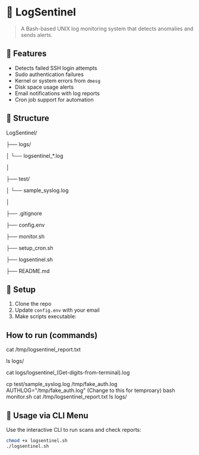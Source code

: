 # 🐧 LogSentinel

> A Bash-based UNIX log monitoring system that detects anomalies and sends alerts.

## 🚀 Features

- Detects failed SSH login attempts
- Sudo authentication failures
- Kernel or system errors from `dmesg`
- Disk space usage alerts
- Email notifications with log reports
- Cron job support for automation

## 📂 Structure

LogSentinel/

├── logs/                          

│   └── logsentinel_*.log         

│

├── test/                         

│   └── sample_syslog.log

│

├── .gitignore                     

├── config.env                     

├── monitor.sh                    

├── setup_cron.sh                 

├── logsentinel.sh              

├── README.md                 



## 🔧 Setup

1. Clone the repo
2. Update `config.env` with your email
3. Make scripts executable:


## How to run (commands)
cat /tmp/logsentinel_report.txt


ls logs/

cat logs/logsentinel_(Get-digits-from-terminal).log

cp test/sample_syslog.log /tmp/fake_auth.log
AUTHLOG="/tmp/fake_auth.log" (Change to this for temproary)
bash monitor.sh
cat /tmp/logsentinel_report.txt
ls logs/


## 🔧 Usage via CLI Menu

Use the interactive CLI to run scans and check reports:

```bash
chmod +x logsentinel.sh
./logsentinel.sh
